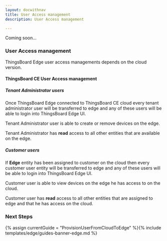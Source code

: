 ```yaml
---
layout: docwithnav
title: User Access management
description: User Access management

---
```


Coming soon…

### User Access management

ThingsBoard Edge user access managements depends on the cloud version.
 
#### ThingsBoard CE User Access management
##### Tenant Administrator users
Once ThingsBoard Edge connected to ThingsBoard CE cloud every tenant administrator user will be transferred to edge and any of these users will be able to login into ThingsBoard Edge UI.

Tenant Administrator user is able to create or remove devices on the edge. 

Tenant Administrator has **read** access to all other entities that are available on the edge.   

##### Customer users
If **Edge** entity has been assigned to customer on the cloud then every customer user entity will be transferred to edge and any of these users will be able to login into ThingsBoard Edge UI.

Customer user is able to view devices on the edge he has access to on the cloud. 

Customer user has **read** access to all other entities that are assigned to edge and that he has access on the cloud.   

### Next Steps

{% assign currentGuide = "ProvisionUserFromCloudToEdge" %}{% include templates/edge/guides-banner-edge.md %}